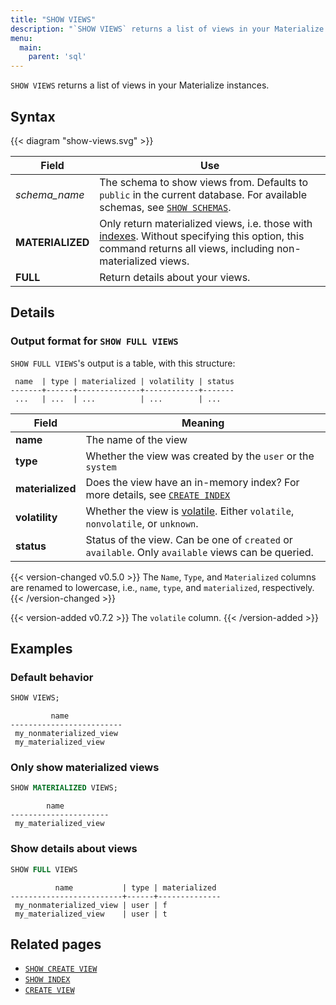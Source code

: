 ```yaml
---
title: "SHOW VIEWS"
description: "`SHOW VIEWS` returns a list of views in your Materialize instances."
menu:
  main:
    parent: 'sql'
---
```


`SHOW VIEWS` returns a list of views in your Materialize instances.

## Syntax

{{< diagram "show-views.svg" >}}

Field | Use
------|-----
_schema&lowbar;name_ | The schema to show views from. Defaults to `public` in the current database. For available schemas, see [`SHOW SCHEMAS`](../show-schemas).
**MATERIALIZED** | Only return materialized views, i.e. those with [indexes](../create-index). Without specifying this option, this command returns all views, including non-materialized views.
**FULL** | Return details about your views.

## Details

### Output format for `SHOW FULL VIEWS`

`SHOW FULL VIEWS`'s output is a table, with this structure:

```nofmt
 name  | type | materialized | volatility | status
-------+------+--------------+------------+-------
 ...   | ...  | ...          | ...        | ...
```

Field | Meaning
------|--------
**name** | The name of the view
**type** | Whether the view was created by the `user` or the `system`
**materialized** | Does the view have an in-memory index? For more details, see [`CREATE INDEX`](../create-index)
**volatility** | Whether the view is [volatile](/overview/volatility). Either `volatile`, `nonvolatile`, or `unknown`.
**status**     | Status of the view. Can be one of `created` or `available`. Only `available` views can be queried.

{{< version-changed v0.5.0 >}}
The `Name`, `Type`, and `Materialized` columns are renamed to lowercase, i.e.,
`name`, `type`, and `materialized`, respectively.
{{< /version-changed >}}

{{< version-added v0.7.2 >}}
The `volatile` column.
{{< /version-added >}}

## Examples

### Default behavior

```sql
SHOW VIEWS;
```
```nofmt
         name
-------------------------
 my_nonmaterialized_view
 my_materialized_view
```

### Only show materialized views

```sql
SHOW MATERIALIZED VIEWS;
```
```nofmt
        name
----------------------
 my_materialized_view
```

### Show details about views

```sql
SHOW FULL VIEWS
```
```nofmt
          name           | type | materialized
-------------------------+------+--------------
 my_nonmaterialized_view | user | f
 my_materialized_view    | user | t
```

## Related pages

- [`SHOW CREATE VIEW`](../show-create-view)
- [`SHOW INDEX`](../show-index)
- [`CREATE VIEW`](../create-view)
